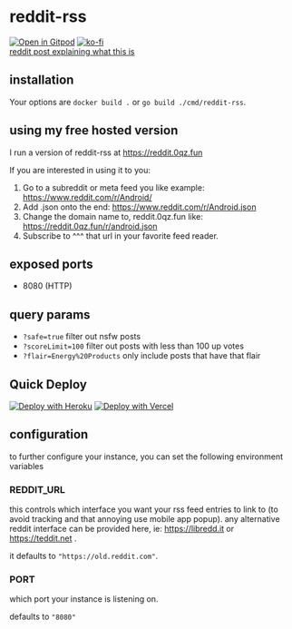 # reddit-rss
[![Open in Gitpod](https://gitpod.io/button/open-in-gitpod.svg)](https://gitpod.io/#https://github.com/trashhalo/reddit-rss)
[![ko-fi](https://www.ko-fi.com/img/githubbutton_sm.svg)](https://ko-fi.com/I3I72N2AC)  
[reddit post explaining what this is](https://www.reddit.com/r/rss/comments/fvg3ed/i_built_a_better_rss_feed_for_reddit/)


## installation

Your options are `docker build .` or `go build ./cmd/reddit-rss`.

## using my free hosted version

I run a version of reddit-rss at https://reddit.0qz.fun

If you are interested in using it to you:
1. Go to a subreddit or meta feed you like example: https://www.reddit.com/r/Android/
2. Add .json onto the end: https://www.reddit.com/r/Android.json
3. Change the domain name to, reddit.0qz.fun like: https://reddit.0qz.fun/r/android.json
4. Subscribe to ^^^ that url in your favorite feed reader.

## exposed ports
- 8080 (HTTP)

## query params

-   `?safe=true` filter out nsfw posts
-   `?scoreLimit=100` filter out posts with less than 100 up votes
-   `?flair=Energy%20Products` only include posts that have that flair

## Quick Deploy

[![Deploy with Heroku](https://www.herokucdn.com/deploy/button.svg)](https://heroku.com/deploy)
[![Deploy with Vercel](https://vercel.com/button)](https://vercel.com/new/clone?repository-url=https%3A%2F%2Fgithub.com%2Ftrashhalo%2Freddit-rss)

## configuration

to further configure your instance, you can set the following environment variables

### REDDIT_URL

this controls which interface you want your rss feed entries to link to (to avoid tracking and that annoying use mobile app popup). any alternative reddit interface can be provided here, ie: https://libredd.it or https://teddit.net .


it defaults to ```"https://old.reddit.com"```.

### PORT

which port your instance is listening on.

defaults to ```"8080"```

